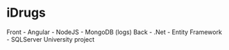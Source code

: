 # iDrugs

Front - Angular - NodeJS - MongoDB (logs)
Back - .Net - Entity Framework - SQLServer
University project
